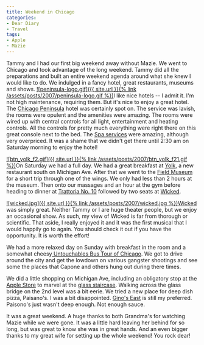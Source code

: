 ```yaml
---
title: Weekend in Chicago
categories:
- Dear Diary
- Travel
tags:
- Apple
- Mazie
---
```


Tammy and I had our first big weekend away without Mazie. We went to Chicago and took advantage of the long weekend. Tammy did all the preparations and built an entire weekend agenda around what she knew I would like to do. We indulged in a fancy hotel, great restaurants, museums and shows.
[![peninsula-logo.gif]({{ site.url }}{% link /assets/posts/2007/peninsula-logo.gif %})](http://chicago.peninsula.com/)I like nice hotels -- I admit it. I'm not high maintenance, requiring them. But it's nice to enjoy a great hotel. The [Chicago Peninsula](http://chicago.peninsula.com/) hotel was certainly spot on. The service was lavish, the rooms were opulent and the amenities were amazing. The rooms were wired up with central controls for all light, entertainment and heating controls. All the controls for pretty much everything were right there on this great console next to the bed. The [Spa services](http://chicago.peninsula.com/pch/spa.html) were amazing, although very overpriced. It was a shame that we didn't get there until 2:30 am on Saturday morning to enjoy the hotel!

[![btn_yolk_f2.gif]({{ site.url }}{% link /assets/posts/2007/btn_yolk_f21.gif %})](http://www.thatsdlicious.com/yolk/)On Saturday we had a full day. We had a great breakfast at [Yolk](http://www.thatsdlicious.com/yolk/), a new restaurant south on Michigan Ave. After that we went to the [Field Museum](http://www.fieldmuseum.org/) for a short trip through one of the wings. We only had less than 2 hours at the museum. Then onto our massages and an hour at the gym before heading to dinner at [Trattoria No. 10](http://www.frommers.com/destinations/chicago/D57168.html) followed by two seats at [Wicked](http://www.wickedthemusical.com/).

[![wicked.jpg]({{ site.url }}{% link /assets/posts/2007/wicked.jpg %})](http://www.wickedthemusical.com/)[Wicked](http://www.wickedthemusical.com/) was simply great. Neither Tammy or I are huge theater people, but we enjoy an occasional show. As such, my view of Wicked is far from thorough or scientific. That aside, I really enjoyed it and it was the first musical that I would happily go to again. You should check it out if you have the opportunity. It is worth the effort!

We had a more relaxed day on Sunday with breakfast in the room and a somewhat cheesy[ Untouchables Bus Tour of Chicago](http://www.gangstertour.com/). We got to drive around the city and get the lowdown on various gangster shootings and see some the places that Capone and others hung out during there times.

We did a little shopping on Michigan Ave, including an obligatory stop at the [Apple Store](http://www.apple.com/retail/northmichiganavenue/) to marvel at the [glass staircase](http://www.apple.com/retail/northmichiganavenue/gallery1.html). Walking across the glass bridge on the 2nd level was a bit eerie. We tried a new place for deep dish pizza, Paisano's. I was a bit disappointed. [Gino's East](http://www.ginoseast.com/) is still my preferred. Paisono's just wasn't deep enough. Not enough sauce.

It was a great weekend. A huge thanks to both Grandma's for watching Mazie while we were gone. It was a little hard leaving her behind for so long, but was great to know she was in great hands. And an even bigger thanks to my great wife for setting up the whole weekend! You rock dear!
